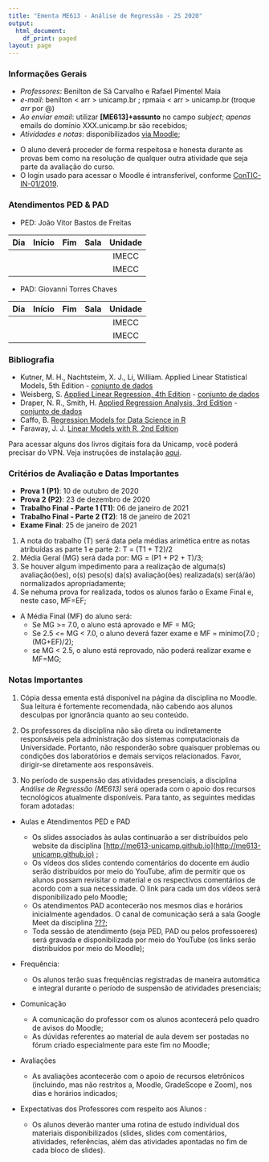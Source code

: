 ```yaml
---
title: "Ementa ME613 - Análise de Regressão - 2S 2020"
output:
  html_document:
    df_print: paged
layout: page
---
```


### Informações Gerais

- *Professores*: Benilton de Sá Carvalho e Rafael Pimentel Maia
- *e-mail*: benilton < arr > unicamp.br ; rpmaia < arr > unicamp.br (troque _arr_ por @)
- *Ao enviar email*: utilizar **[ME613]+assunto** no campo *subject*; *apenas* emails do domínio XXX.unicamp.br são recebidos;
- *Atividades e notas*: disponibilizados [via Moodle](https://moodle.ggte.unicamp.br/course/view.php?id=7544);
<!---
- *Abono de faltas*: consulte o [regimento](http://www.dac.unicamp.br/portal/grad/regimento/capitulo_v/secao_x/).
-->
- O aluno deverá proceder de forma respeitosa e honesta durante as provas bem como na resolução de qualquer outra atividade que seja parte da avaliação do curso.
- O login usado para acessar o Moodle é intransferível, conforme [ConTIC-IN-01/2019](https://www.citic.unicamp.br/sites/default/files/normas/ConTIC-IN-01%202019%20-%20normas_uso_TIC.pdf).

### Atendimentos PED & PAD

- PED: João Vitor Bastos de Freitas

|      Dia      | Início |  Fim  | Sala | Unidade |
|:-------------:|:------:|:-----:|:----:|:-------:|
|  |   |  |   |  IMECC  |
|  |   |  |   |  IMECC  |


- PAD: Giovanni Torres Chaves 

|      Dia      | Início |  Fim  | Sala | Unidade |
|:-------------:|:------:|:-----:|:----:|:-------:|
|  |   |  |   |  IMECC  |
|  |   |  |   |  IMECC  |


### Bibliografia

* Kutner, M. H., Nachtsteim, X. J., Li, William. Applied Linear Statistical Models, 5th Edition - [conjunto de dados](http://www.stat.ufl.edu/~rrandles/sta4210/Rclassnotes/data/textdatasets/index.html)
* Weisberg, S. [Applied Linear Regression, 4th Edition](http://unicampbr.summon.serialssolutions.com/2.0.0/link/0/eLvHCXMwrV1NSwMxEB1EDyoFv22tSs5Ca5JdN9mTWLX0oljwXqZJCh5cy3YF_fdmku0KhXryGCZfhCQzTN57AUhkn_dW7oQURSaFUUamqDBVM41CckyN0M5wNOFP23w8Vs8jUs0Z_PWASqSJ9_m1_TAPAWXZjwyAW1sHtaTYJolf7l0ZHdW7QfKbdeH0DMjDl0F-M-vM166Fn5Zl3VCOIiIyOJrh3n_MaR-2HFEYDmDDFYew-9Qosy6O4CpcA4ySYm7B3gr2UvoTHRCy3wwLyyj6jOLNx3A5fHy9H_XiNCbzKEwxWY6TnEALCSBfVIFIZ9vAfCiHWjlhUU0pm6YxkQptluezG8wV78Dpmt460F2xVF9VYz1b264LOz66qGEu57BZlZ_uArbrtZqWP8hqnhA) - [conjunto de dados](http://users.stat.umn.edu/~sandy/alr4ed/)
* Draper, N. R., Smith, H. [Applied Regression Analysis, 3rd Edition](http://onlinelibrary.wiley.com/book/10.1002/9781118625590) - [conjunto de dados](http://rpackages.ianhowson.com/cran/aprean3/)
* Caffo, B. [Regression Models for Data Science in R](https://leanpub.com/regmods)
* Faraway, J. J. [Linear Models with R, 2nd Edition](http://www.maths.bath.ac.uk/~jjf23/LMR/)

Para acessar alguns dos livros digitais fora da Unicamp, você poderá precisar do VPN. Veja instruções de instalação [aqui](http://www.ccuec.unicamp.br/ccuec/acesso_remoto_vpn).


### Critérios de Avaliação e Datas Importantes

- **Prova 1 (P1)**: 10 de outubro  de 2020
- **Prova 2 (P2)**: 23 de dezembro de 2020
- **Trabalho Final - Parte 1 (T1)**: 06 de janeiro de 2021
- **Trabalho Final - Parte 2 (T2)**: 18 de janeiro de 2021
- **Exame Final**: 25 de janeiro de 2021

1. A nota do trabalho (T) será data pela médias arimética entre as notas atribuídas as parte 1 e parte 2: T = (T1 + T2)/2
2. Média Geral (MG) será dada por: MG = (P1 + P2 + T)/3;
3. Se houver algum impedimento para a realização de alguma(s) avaliação(ões), o(s) peso(s) da(s) avaliação(ões) realizada(s) ser(á/ão) normalizados apropriadamente;
4. Se nehuma prova for realizada, todos os alunos farão o Exame Final e, neste caso, MF=EF;

* A Média Final (MF) do aluno será:
  - Se MG >= 7.0, o aluno está aprovado e MF = MG;
  - Se 2.5 <= MG < 7.0, o aluno deverá fazer exame e MF = mínimo(7.0 ; (MG+EF)/2);
  - se MG < 2.5, o aluno está reprovado, não poderá realizar exame e MF=MG;

### Notas Importantes

1. Cópia dessa ementa está disponível na página da disciplina no Moodle. Sua leitura é fortemente recomendada, não cabendo aos alunos desculpas por ignorância quanto ao seu conteúdo.

2. Os professores da disciplina não são direta ou indiretamente responsáveis pela administração dos sistemas computacionais da Universidade. Portanto, não responderão sobre quaisquer problemas ou condições dos laboratórios e demais serviços relacionados. Favor, dirigir-se diretamente aos responsáveis.

3. No período de suspensão das atividades presenciais, a disciplina *Análise de Regressão (ME613)* será operada com o apoio dos recursos tecnológicos atualmente disponíveis. Para tanto, as seguintes medidas foram adotadas:

* Aulas e Atendimentos PED e PAD
    - Os slides associados às aulas continuarão a ser distribuídos pelo website da disciplina [http://me613-unicamp.github.io](http://me613-unicamp.github.io) ;
    - Os vídeos dos slides contendo comentários do docente em áudio serão distribuídos por meio do YouTube, afim de permitir que os alunos possam revisitar o material e os respectivos comentários de acordo com a sua necessidade. O link para cada um dos vídeos será disponibilizado pelo Moodle;
    - Os atendimentos PAD acontecerão nos mesmos dias e horários inicialmente agendados. O canal de comunicação será a sala Google Meet da disciplina [???](???);
    - Toda sessão de atendimento (seja PED, PAD ou pelos professoeres) será gravada e disponibilizada por meio do YouTube (os links serão distribuídos por meio do Moodle);

* Frequência:
    - Os alunos terão suas frequências registradas de maneira automática e integral durante o período de suspensão de atividades presenciais;

* Comunicação
    - A comunicação do professor com os alunos acontecerá pelo quadro de avisos do Moodle;
    - As dúvidas referentes ao material de aula devem ser postadas no fórum criado especialmente para este fim no Moodle;

* Avaliações
     - As avaliações acontecerão com o apoio de recursos eletrônicos (incluindo, mas não restritos a, Moodle, GradeScope e Zoom), nos dias e horários indicados;

* Expectativas dos Professores com respeito aos Alunos : 
     - Os alunos deverão manter uma rotina de estudo individual dos materiais disponibilizados (slides, slides com comentários, atividades, referências, além das atividades apontadas no fim de cada bloco de slides).
